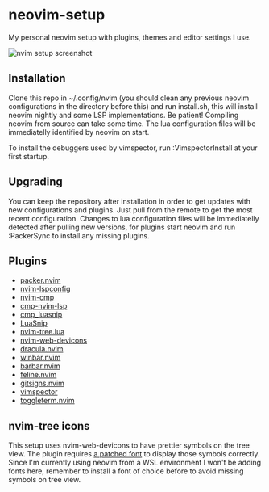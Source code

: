 # neovim-setup

My personal neovim setup with plugins, themes and editor settings I use.

![nvim setup screenshot](https://user-images.githubusercontent.com/48458069/195466391-39a7f8ea-d831-405b-aa3e-7f91f45a90d1.png)

## Installation

Clone this repo in ~/.config/nvim (you should clean any previous neovim configurations in the directory before this) and run install.sh, this will install neovim nightly and some LSP implementations. 
Be patient! Compiling neovim from source can take some time. The lua configuration files will be immediatelly identified by neovim on start.

To install the debuggers used by vimspector, run :VimspectorInstall at your first startup.

## Upgrading

You can keep the repository after installation in order to get updates with new configurations and plugins. Just pull from the remote to get the most recent configuration.
Changes to lua configuration files will be immediatelly detected after pulling new versions, for plugins start neovim and run 
:PackerSync to install any missing plugins.

## Plugins

- [packer.nvim](https://github.com/wbthomason/packer.nvim)
- [nvim-lspconfig](https://github.com/neovim/nvim-lspconfig)
- [nvim-cmp](https://github.com/hrsh7th/nvim-cmp)
- [cmp-nvim-lsp](https://github.com/hrsh7th/cmp-nvim-lsp)
- [cmp_luasnip](https://github.com/saadparwaiz1/cmp_luasnip)
- [LuaSnip](https://github.com/L3MON4D3/LuaSnip)
- [nvim-tree.lua](https://github.com/nvim-tree/nvim-tree.lua)
- [nvim-web-devicons](https://github.com/nvim-tree/nvim-web-devicons)
- [dracula.nvim](https://github.com/Mofiqul/dracula.nvim)
- [winbar.nvim](https://github.com/fgheng/winbar.nvim)
- [barbar.nvim](https://github.com/romgrk/barbar.nvim)
- [feline.nvim](https://github.com/feline-nvim/feline.nvim)
- [gitsigns.nvim](https://github.com/lewis6991/gitsigns.nvim)
- [vimspector](https://github.com/puremourning/vimspector)
- [toggleterm.nvim](https://github.com/akinsho/toggleterm.nvim)

## nvim-tree icons

This setup uses nvim-web-devicons to have prettier symbols on the tree view. The plugin requires [a patched font](https://www.nerdfonts.com/) to display those symbols correctly.
Since I'm currently using neovim from a WSL environment I won't be adding fonts here, remember to install a font of choice before to avoid missing symbols on tree view.
